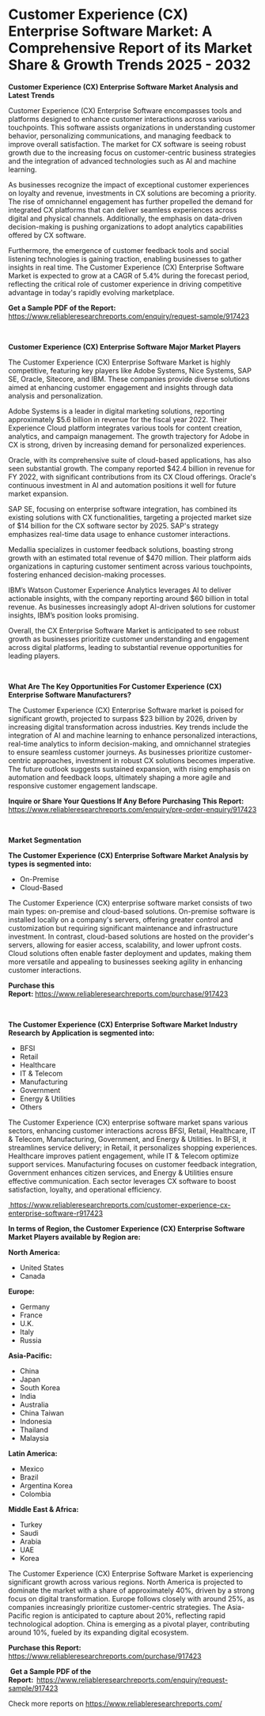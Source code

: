 <p><h1>Customer Experience (CX) Enterprise Software Market: A Comprehensive Report of its Market Share & Growth Trends 2025 - 2032</h1></p><p><strong>Customer Experience (CX) Enterprise Software Market Analysis and Latest Trends</strong></p>
<p><p>Customer Experience (CX) Enterprise Software encompasses tools and platforms designed to enhance customer interactions across various touchpoints. This software assists organizations in understanding customer behavior, personalizing communications, and managing feedback to improve overall satisfaction. The market for CX software is seeing robust growth due to the increasing focus on customer-centric business strategies and the integration of advanced technologies such as AI and machine learning.</p><p>As businesses recognize the impact of exceptional customer experiences on loyalty and revenue, investments in CX solutions are becoming a priority. The rise of omnichannel engagement has further propelled the demand for integrated CX platforms that can deliver seamless experiences across digital and physical channels. Additionally, the emphasis on data-driven decision-making is pushing organizations to adopt analytics capabilities offered by CX software.</p><p>Furthermore, the emergence of customer feedback tools and social listening technologies is gaining traction, enabling businesses to gather insights in real time. The Customer Experience (CX) Enterprise Software Market is expected to grow at a CAGR of 5.4% during the forecast period, reflecting the critical role of customer experience in driving competitive advantage in today's rapidly evolving marketplace.</p></p>
<p><strong>Get a Sample PDF of the Report:&nbsp;</strong> <a href="https://www.reliableresearchreports.com/enquiry/request-sample/917423?utm_campaign=3059&utm_medium=2&utm_source=Github&utm_content=ia&utm_term=11032025&utm_id=customer-experience-cx-enterprise-software">https://www.reliableresearchreports.com/enquiry/request-sample/917423</a></p>
<p>&nbsp;</p>
<p><strong>Customer Experience (CX) Enterprise Software Major Market Players</strong></p>
<p><p>The Customer Experience (CX) Enterprise Software Market is highly competitive, featuring key players like Adobe Systems, Nice Systems, SAP SE, Oracle, Sitecore, and IBM. These companies provide diverse solutions aimed at enhancing customer engagement and insights through data analysis and personalization.</p><p>Adobe Systems is a leader in digital marketing solutions, reporting approximately $5.6 billion in revenue for the fiscal year 2022. Their Experience Cloud platform integrates various tools for content creation, analytics, and campaign management. The growth trajectory for Adobe in CX is strong, driven by increasing demand for personalized experiences.</p><p>Oracle, with its comprehensive suite of cloud-based applications, has also seen substantial growth. The company reported $42.4 billion in revenue for FY 2022, with significant contributions from its CX Cloud offerings. Oracle's continuous investment in AI and automation positions it well for future market expansion.</p><p>SAP SE, focusing on enterprise software integration, has combined its existing solutions with CX functionalities, targeting a projected market size of $14 billion for the CX software sector by 2025. SAP's strategy emphasizes real-time data usage to enhance customer interactions.</p><p>Medallia specializes in customer feedback solutions, boasting strong growth with an estimated total revenue of $470 million. Their platform aids organizations in capturing customer sentiment across various touchpoints, fostering enhanced decision-making processes.</p><p>IBM’s Watson Customer Experience Analytics leverages AI to deliver actionable insights, with the company reporting around $60 billion in total revenue. As businesses increasingly adopt AI-driven solutions for customer insights, IBM’s position looks promising.</p><p>Overall, the CX Enterprise Software Market is anticipated to see robust growth as businesses prioritize customer understanding and engagement across digital platforms, leading to substantial revenue opportunities for leading players.</p></p>
<p>&nbsp;</p>
<p><strong>What Are The Key Opportunities For Customer Experience (CX) Enterprise Software Manufacturers?</strong></p>
<p><p>The Customer Experience (CX) Enterprise Software market is poised for significant growth, projected to surpass $23 billion by 2026, driven by increasing digital transformation across industries. Key trends include the integration of AI and machine learning to enhance personalized interactions, real-time analytics to inform decision-making, and omnichannel strategies to ensure seamless customer journeys. As businesses prioritize customer-centric approaches, investment in robust CX solutions becomes imperative. The future outlook suggests sustained expansion, with rising emphasis on automation and feedback loops, ultimately shaping a more agile and responsive customer engagement landscape.</p></p>
<p><strong>Inquire or Share Your Questions If Any Before Purchasing This Report:</strong> <a href="https://www.reliableresearchreports.com/enquiry/pre-order-enquiry/917423?utm_campaign=3059&utm_medium=2&utm_source=Github&utm_content=ia&utm_term=11032025&utm_id=customer-experience-cx-enterprise-software">https://www.reliableresearchreports.com/enquiry/pre-order-enquiry/917423</a></p>
<p>&nbsp;</p>
<p><strong>Market Segmentation</strong></p>
<p><strong>The Customer Experience (CX) Enterprise Software Market Analysis by types is segmented into:</strong></p>
<p><ul><li>On-Premise</li><li>Cloud-Based</li></ul></p>
<p><p>The Customer Experience (CX) enterprise software market consists of two main types: on-premise and cloud-based solutions. On-premise software is installed locally on a company's servers, offering greater control and customization but requiring significant maintenance and infrastructure investment. In contrast, cloud-based solutions are hosted on the provider's servers, allowing for easier access, scalability, and lower upfront costs. Cloud solutions often enable faster deployment and updates, making them more versatile and appealing to businesses seeking agility in enhancing customer interactions.</p></p>
<p><strong>Purchase this Report:&nbsp;</strong><a href="https://www.reliableresearchreports.com/purchase/917423?utm_campaign=3059&utm_medium=2&utm_source=Github&utm_content=ia&utm_term=11032025&utm_id=customer-experience-cx-enterprise-software">https://www.reliableresearchreports.com/purchase/917423</a></p>
<p>&nbsp;</p>
<p><strong>The Customer Experience (CX) Enterprise Software Market Industry Research by Application is segmented into:</strong></p>
<p><ul><li>BFSI</li><li>Retail</li><li>Healthcare</li><li>IT & Telecom</li><li>Manufacturing</li><li>Government</li><li>Energy & Utilities</li><li>Others</li></ul></p>
<p><p>The Customer Experience (CX) enterprise software market spans various sectors, enhancing customer interactions across BFSI, Retail, Healthcare, IT & Telecom, Manufacturing, Government, and Energy & Utilities. In BFSI, it streamlines service delivery; in Retail, it personalizes shopping experiences. Healthcare improves patient engagement, while IT & Telecom optimize support services. Manufacturing focuses on customer feedback integration, Government enhances citizen services, and Energy & Utilities ensure effective communication. Each sector leverages CX software to boost satisfaction, loyalty, and operational efficiency.</p></p>
<p><a href="https://www.reliableresearchreports.com/customer-experience-cx-enterprise-software-r917423?utm_campaign=3059&utm_medium=2&utm_source=Github&utm_content=ia&utm_term=11032025&utm_id=customer-experience-cx-enterprise-software">&nbsp;https://www.reliableresearchreports.com/customer-experience-cx-enterprise-software-r917423</a></p>
<p><strong>In terms of Region, the Customer Experience (CX) Enterprise Software Market Players available by Region are:</strong></p>
<p>
    <p> <strong> North America: </strong>
        <ul>
            <li>United States</li>
            <li>Canada</li>
        </ul>
        </p> 
    <p> <strong> Europe: </strong>
        <ul>
            <li>Germany</li>
            <li>France</li>
            <li>U.K.</li>
            <li>Italy</li>
            <li>Russia</li>
        </ul>
        </p> 
    <p> <strong> Asia-Pacific: </strong>
        <ul>
            <li>China</li>
            <li>Japan</li>
            <li>South Korea</li>
            <li>India</li>
            <li>Australia</li>
            <li>China Taiwan</li>
            <li>Indonesia</li>
            <li>Thailand</li>
            <li>Malaysia</li>
        </ul>
        </p> 
    <p> <strong> Latin America: </strong>
        <ul>
            <li>Mexico</li>
            <li>Brazil</li>
            <li>Argentina Korea</li>
            <li>Colombia</li>
        </ul>
        </p> 
    <p> <strong> Middle East & Africa: </strong>
        <ul>
            <li>Turkey</li>
            <li>Saudi</li>
            <li>Arabia</li>
            <li>UAE</li>
            <li>Korea</li>
        </ul>
    </p>
    </p>
<p><p>The Customer Experience (CX) Enterprise Software Market is experiencing significant growth across various regions. North America is projected to dominate the market with a share of approximately 40%, driven by a strong focus on digital transformation. Europe follows closely with around 25%, as companies increasingly prioritize customer-centric strategies. The Asia-Pacific region is anticipated to capture about 20%, reflecting rapid technological adoption. China is emerging as a pivotal player, contributing around 10%, fueled by its expanding digital ecosystem.</p></p>
<p><strong>Purchase this Report: </strong><a href="https://www.reliableresearchreports.com/purchase/917423?utm_campaign=3059&utm_medium=2&utm_source=Github&utm_content=ia&utm_term=11032025&utm_id=customer-experience-cx-enterprise-software">https://www.reliableresearchreports.com/purchase/917423</a></p>
<p>&nbsp;<strong>Get a Sample PDF of the Report:&nbsp;&nbsp;</strong><a href="https://www.reliableresearchreports.com/enquiry/request-sample/917423?utm_campaign=3059&utm_medium=2&utm_source=Github&utm_content=ia&utm_term=11032025&utm_id=customer-experience-cx-enterprise-software">https://www.reliableresearchreports.com/enquiry/request-sample/917423</a></p>
<p><strong></strong></p>
<p>Check more reports on <a href="https://www.reliableresearchreports.com/?utm_campaign=3059&utm_medium=2&utm_source=Github&utm_content=ia&utm_term=11032025&utm_id=customer-experience-cx-enterprise-software">https://www.reliableresearchreports.com/</a></p>